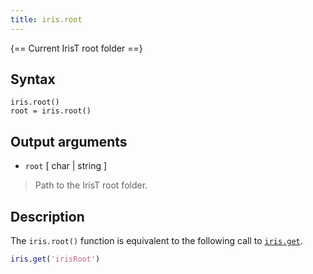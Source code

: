 ```yaml
---
title: iris.root
---
```


{== Current IrisT root folder ==}


## Syntax

    iris.root()
    root = iris.root()


## Output arguments

* `root` [ char | string ] 
> 
> Path to the IrisT root folder.
> 


## Description

The `iris.root()` function is equivalent to the following call to
[`iris.get`]().

```matlab
iris.get('irisRoot')
```

